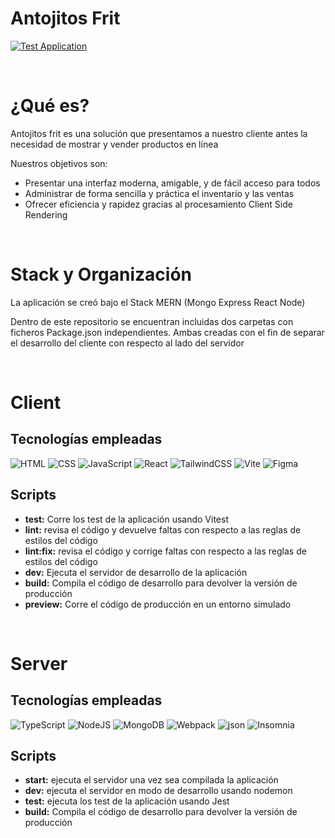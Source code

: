# Antojitos Frit 

[![Test Application](https://github.com/leonardotorre18/antojitos-frit/actions/workflows/Pipeline.yml/badge.svg)](https://github.com/leonardotorre18/antojitos-frit/actions/workflows/Pipeline.yml)

<br>

# ¿Qué es?

Antojitos frit es una solución que presentamos a nuestro cliente antes la necesidad de mostrar y vender productos en línea

Nuestros objetivos son:

- Presentar una interfaz moderna, amigable, y de fácil acceso para todos
- Administrar de forma sencilla y práctica el inventario y las ventas
- Ofrecer eficiencia y rapidez gracias al procesamiento Client Side Rendering

<br>

# Stack y Organización

La aplicación se creó bajo el Stack MERN (Mongo Express React Node)

Dentro de este repositorio se encuentran incluidas dos carpetas con ficheros Package.json independientes. Ambas creadas con el fin de separar el desarrollo del cliente con respecto al lado del servidor

<br>

# Client

## Tecnologías empleadas

![HTML](https://img.shields.io/badge/HTML-FF5F1F?style=for-the-badge&logo=HTML5&logoColor=FF5F1F&labelColor=fff)
![CSS](https://img.shields.io/badge/CSS-0066cc?style=for-the-badge&logo=CSS3&logoColor=0066cc&labelColor=fff)
![JavaScript](https://img.shields.io/badge/JavaScript-f7df1e?style=for-the-badge&logo=javascript&logoColor=7df1e&labelColor=101010)
![React](https://img.shields.io/badge/React-0080c0?style=for-the-badge&logo=react&logoColor=0080c0&labelColor=fff)
![TailwindCSS](https://img.shields.io/badge/TailwindCSS-06b6d4?style=for-the-badge&logo=tailwindcss&logoColor=06b6d4&labelColor=fff)
![Vite](https://img.shields.io/badge/Vite-454ce1?style=for-the-badge&logo=vite&logoColor=bd34fe&labelColor=41d1ff)
![Figma](https://img.shields.io/badge/Figma-181818?style=for-the-badge&logo=figma&logoColor=FE4D13&labelColor=181818)



## Scripts

- **test:** Corre los test de la aplicación usando Vitest
- **lint:** revisa el código y devuelve faltas con respecto a las reglas de estilos del código
- **lint:fix:** revisa el código y corrige faltas con respecto a las reglas de estilos del código
- **dev:** Ejecuta el servidor de desarrollo de la aplicación
- **build:** Compila el código de desarrollo para devolver la versión de producción
- **preview:** Corre el código de producción en un entorno simulado

<br>

# Server

## Tecnologías empleadas

![TypeScript](https://img.shields.io/badge/typeScript-3178c6?style=for-the-badge&logo=typescript&logoColor=3178c6&labelColor=fff)
![NodeJS](https://img.shields.io/badge/NodeJS-80bc02?style=for-the-badge&logo=node.js&logoColor=80bc02&labelColor=fff)
![MongoDB](https://img.shields.io/badge/MongoDB-589636?style=for-the-badge&logo=mongodb&logoColor=589636&labelColor=fff)
![Webpack](https://img.shields.io/badge/Webpack-2F4884?style=for-the-badge&logo=webpack&logoColor=8ED6FC&labelColor=1c78c0)
![json](https://img.shields.io/badge/json-000?style=for-the-badge&logo=json&logoColor=101010&labelColor=fff)
![Insomnia](https://img.shields.io/badge/Insomnia-574EBE?style=for-the-badge&logo=insomnia&logoColor=574EBE&labelColor=fff)

## Scripts

- **start:** ejecuta el servidor una vez sea compilada la aplicación
- **dev:** ejecuta el servidor en modo de desarrollo usando nodemon
- **test:** ejecuta los test de la aplicación usando Jest
- **build:** Compila el código de desarrollo para devolver la versión de producción
